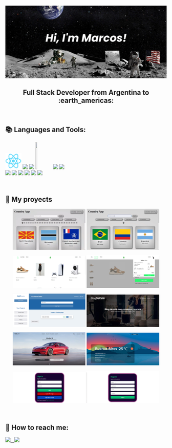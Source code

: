 ![Hi, I'm Marcos](https://github.com/MarcosDavila1/MarcosDavila1/blob/main/assets/background.png)

<h2 align="center">
Full Stack Developer from Argentina to :earth_americas:
</h2>

&nbsp;&nbsp;

## 📚 Languages and Tools:

<p>
  <code><img width="10%" src="https://raw.githubusercontent.com/devicons/devicon/master/icons/react/react-original.svg"></code>
  <code><img width="10%" src="https://cdn.jsdelivr.net/gh/devicons/devicon/icons/redux/redux-original.svg"></code>
  <code><img width="10%" src="https://cdn.jsdelivr.net/gh/devicons/devicon/icons/nodejs/nodejs-original-wordmark.svg"></code>
  <code><img width="10%" height="85px" src="https://github.com/WanCirone/wancirone/blob/main/logos/expressjs.svg"></code>
  <code><img width="10%" src="https://cdn.jsdelivr.net/gh/devicons/devicon/icons/jest/jest-plain.svg"></code>
  <code><img width="10%" src="https://cdn.jsdelivr.net/gh/devicons/devicon/icons/javascript/javascript-plain.svg"></code>  
  <br />
  <code><img width="10%" src="https://cdn.jsdelivr.net/gh/devicons/devicon/icons/postgresql/postgresql-plain-wordmark.svg"></code>
  <code><img width="10%" src="https://cdn.jsdelivr.net/gh/devicons/devicon/icons/mysql/mysql-plain-wordmark.svg"></code>
  <code><img width="10%" src="https://cdn.jsdelivr.net/gh/devicons/devicon/icons/mongodb/mongodb-plain-wordmark.svg"></code>
  <code><img width="10%" src="https://cdn.jsdelivr.net/gh/devicons/devicon/icons/sequelize/sequelize-original-wordmark.svg"></code>
  <code><img width="10%" src="https://cdn.jsdelivr.net/gh/devicons/devicon/icons/css3/css3-plain-wordmark.svg"></code>
  <code><img width="10%" src="https://cdn.jsdelivr.net/gh/devicons/devicon/icons/sass/sass-original.svg"></code>  
  
  <br />
</p>

&nbsp;

## :pushpin: My proyects

<p align="center">
  <a><img width="45%" src="https://github.com/MarcosDavila1/MarcosDavila1/blob/main/assets/thumbnail-country.png"></a>
  <a><img width="45%" src="https://github.com/MarcosDavila1/MarcosDavila1/blob/main/assets/thumbnail-country2.png"></a>
</p>
<p align="center">
  <a><img width="45%" src="https://github.com/MarcosDavila1/MarcosDavila1/blob/main/assets/thumbnail.ecommerce.png"></a>
  <a><img width="45%" src="https://github.com/MarcosDavila1/MarcosDavila1/blob/main/assets/ecommerce.minicart.png"></a>
</p>
<p align="center">
  <a><img width="45%" src="https://github.com/MarcosDavila1/MarcosDavila1/blob/main/assets/taskapp.png"></a>
  <a><img width="45%" src="https://github.com/MarcosDavila1/MarcosDavila1/blob/main/assets/blogcafe.png"></a>  
</p>
<p align="center">
  <a><img width="45%" src="https://github.com/MarcosDavila1/MarcosDavila1/blob/main/assets/tesla.png"></a>
  <a><img width="45%" src="https://github.com/MarcosDavila1/MarcosDavila1/blob/main/assets/appclima.png"></a>
</p>
<p align="center">
  <a><img width="45%" src="https://github.com/MarcosDavila1/MarcosDavila1/blob/main/assets/thumbnail.login.png"></a>
  <a><img width="45%" src="https://github.com/MarcosDavila1/MarcosDavila1/blob/main/assets/thumbnail.login2.png"></a>  
</p>

&nbsp;

## :paperclip: How to reach me:
<span >
<a href="https://www.linkedin.com/in/marcosdavila2/" ><img width="5%" src="https://cdn.jsdelivr.net/gh/devicons/devicon/icons/linkedin/linkedin-original.svg"> &nbsp;
<a href="mailto:marcos.duarte242@gmail.com" ><img width="5%" src="https://cdn-icons.flaticon.com/png/512/3686/premium/3686989.png?token=exp=1645208533~hmac=67619973dbd367743191a3df9f8df4c3">
</span>
